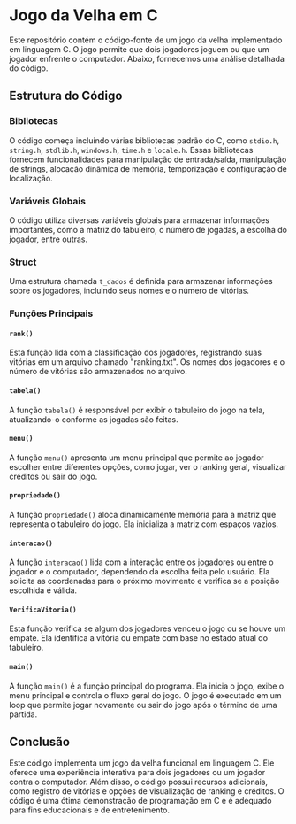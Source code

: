 # Jogo da Velha em C

Este repositório contém o código-fonte de um jogo da velha implementado em linguagem C. O jogo permite que dois jogadores joguem ou que um jogador enfrente o computador. Abaixo, fornecemos uma análise detalhada do código.

## Estrutura do Código

### Bibliotecas
O código começa incluindo várias bibliotecas padrão do C, como `stdio.h`, `string.h`, `stdlib.h`, `windows.h`, `time.h` e `locale.h`. Essas bibliotecas fornecem funcionalidades para manipulação de entrada/saída, manipulação de strings, alocação dinâmica de memória, temporização e configuração de localização.

### Variáveis Globais
O código utiliza diversas variáveis globais para armazenar informações importantes, como a matriz do tabuleiro, o número de jogadas, a escolha do jogador, entre outras.

### Struct
Uma estrutura chamada `t_dados` é definida para armazenar informações sobre os jogadores, incluindo seus nomes e o número de vitórias.

### Funções Principais

#### `rank()`
Esta função lida com a classificação dos jogadores, registrando suas vitórias em um arquivo chamado "ranking.txt". Os nomes dos jogadores e o número de vitórias são armazenados no arquivo.

#### `tabela()`
A função `tabela()` é responsável por exibir o tabuleiro do jogo na tela, atualizando-o conforme as jogadas são feitas.

#### `menu()`
A função `menu()` apresenta um menu principal que permite ao jogador escolher entre diferentes opções, como jogar, ver o ranking geral, visualizar créditos ou sair do jogo.

#### `propriedade()`
A função `propriedade()` aloca dinamicamente memória para a matriz que representa o tabuleiro do jogo. Ela inicializa a matriz com espaços vazios.

#### `interacao()`
A função `interacao()` lida com a interação entre os jogadores ou entre o jogador e o computador, dependendo da escolha feita pelo usuário. Ela solicita as coordenadas para o próximo movimento e verifica se a posição escolhida é válida.

#### `VerificaVitoria()`
Esta função verifica se algum dos jogadores venceu o jogo ou se houve um empate. Ela identifica a vitória ou empate com base no estado atual do tabuleiro.

#### `main()`
A função `main()` é a função principal do programa. Ela inicia o jogo, exibe o menu principal e controla o fluxo geral do jogo. O jogo é executado em um loop que permite jogar novamente ou sair do jogo após o término de uma partida.

## Conclusão

Este código implementa um jogo da velha funcional em linguagem C. Ele oferece uma experiência interativa para dois jogadores ou um jogador contra o computador. Além disso, o código possui recursos adicionais, como registro de vitórias e opções de visualização de ranking e créditos. O código é uma ótima demonstração de programação em C e é adequado para fins educacionais e de entretenimento.
